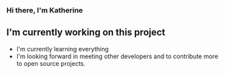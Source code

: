 ### Hi there, I'm Katherine

## I'm currently working on this project
- I'm currently learning everything
- I'm looking forward in meeting other developers and to contribute more to open source projects.
